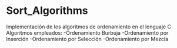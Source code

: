 # Sort_Algorithms
Implementación de los algoritmos de ordenamiento en el lenguaje C
Algoritmos empleados: 
-Ordenamiento Burbuja
-Ordenamiento por Inserción
-Ordenamiento por Selección
-Ordenamiento por Mezcla